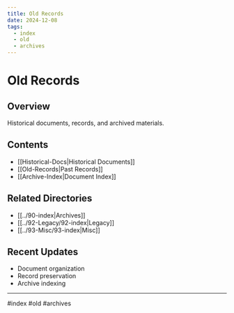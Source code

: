 ```yaml
---
title: Old Records
date: 2024-12-08
tags:
  - index
  - old
  - archives
---
```


# Old Records

## Overview
Historical documents, records, and archived materials.

## Contents
- [[Historical-Docs|Historical Documents]]
- [[Old-Records|Past Records]]
- [[Archive-Index|Document Index]]

## Related Directories
- [[../90-index|Archives]]
- [[../92-Legacy/92-index|Legacy]]
- [[../93-Misc/93-index|Misc]]

## Recent Updates
- Document organization
- Record preservation
- Archive indexing

---

#index #old #archives